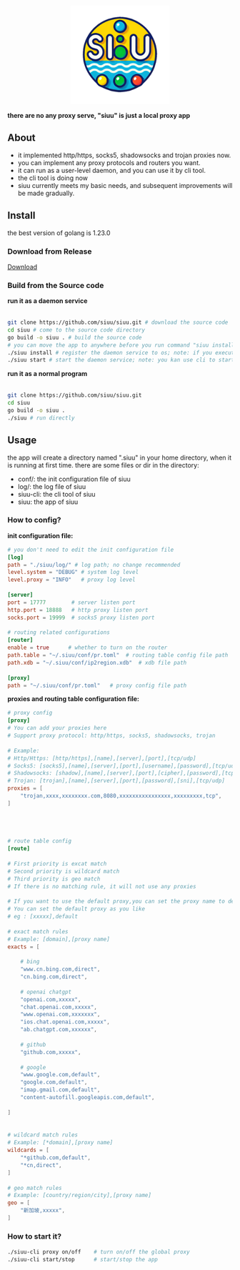 <p align="center" style="text-align: center">
	<img alt="logo" src="./docs/logo.png" height="220px" width="220px">
</p>


**there are no any proxy serve, "siuu" is just a local proxy app**


## About
- it implemented http/https, socks5, shadowsocks and trojan proxies now. 
- you can implement any proxy protocols and routers you want.
- it can run as a user-level daemon, and you can use it by cli tool.
- the cli tool is doing now
- siuu currently meets my basic needs, and subsequent improvements will be made gradually.

## Install
the best version of golang is 1.23.0 


### Download from Release

[Download](https://github.com/siuu/siuu/releases/latest)

### Build from the Source code

**run it as a daemon service**
```bash

git clone https://github.com/siuu/siuu.git # download the source code
cd siuu # come to the source code directory
go build -o siuu . # build the source code
# you can move the app to anywhere before you run command "siuu install"
./siuu install # register the daemon service to os; note: if you execute this command, don't move file directories around 
./siuu start # start the daemon service; note: you kan use cli to start the daemon service
```

**run it as a normal program**
```bash 

git clone https://github.com/siuu/siuu.git
cd siuu
go build -o siuu .
./siuu # run directly
```

## Usage
the app will create a directory named ".siuu" in your home directory, when it is running at first time.
there are some files or dir in the directory:
- conf/: the init configuration file of siuu
- log/: the log file of siuu
- siuu-cli: the cli tool of siuu
- siuu: the app of siuu

### How to config?

**init configuration file:**
```toml
# you don't need to edit the init configuration file 
[log]
path = "./siuu/log/" # log path; no change recommended
level.system = "DEBUG" # system log level
level.proxy = "INFO"   # proxy log level

[server]
port = 17777        # server listen port
http.port = 18888   # http proxy listen port
socks.port = 19999  # socks5 proxy listen port

# routing related configurations
[router]
enable = true      # whether to turn on the router 
path.table = "~/.siuu/conf/pr.toml"  # routing table config file path
path.xdb = "~/.siuu/conf/ip2region.xdb"  # xdb file path

[proxy]
path = "~/.siuu/conf/pr.toml"   # proxy config file path
```

**proxies and routing table configuration file:**
```toml
# proxy config
[proxy]
# You can add your proxies here
# Support proxy protocol: http/https, socks5, shadowsocks, trojan

# Example:
# Http/Https: [http/https],[name],[server],[port],[tcp/udp]
# Socks5: [socks5],[name],[server],[port],[username],[password],[tcp/udp]
# Shadowsocks: [shadow],[name],[server],[port],[cipher],[password],[tcp/udp]
# Trojan: [trojan],[name],[server],[port],[password],[sni],[tcp/udp]
proxies = [
    "trojan,xxxx,xxxxxxxx.com,8080,xxxxxxxxxxxxxxxx,xxxxxxxxx,tcp",
]




# route table config
[route]

# First priority is excat match
# Second priority is wildcard match
# Third priority is geo match
# If there is no matching rule, it will not use any proxies

# If you want to use the default proxy,you can set the proxy name to default.
# You can set the default proxy as you like
# eg : [xxxxx],default

# exact match rules
# Example: [domain],[proxy name]
exacts = [

    # bing
    "www.cn.bing.com,direct",
    "cn.bing.com,direct",

    # openai chatgpt
    "openai.com,xxxxx",
    "chat.openai.com,xxxxx",
    "www.openai.com,xxxxxxx",
    "ios.chat.openai.com,xxxxx",
    "ab.chatgpt.com,xxxxxx",

    # github
    "github.com,xxxxx",

    # google
    "www.google.com,default",
    "google.com,default",
    "imap.gmail.com,default", 
    "content-autofill.googleapis.com,default",

]


# wildcard match rules
# Example: [*domain],[proxy name]
wildcards = [
    "*github.com,default",
    "*cn,direct",
]

# geo match rules
# Example: [country/region/city],[proxy name]
geo = [
    "新加坡,xxxxx",
]
```

### How to start it?

```bash
./siuu-cli proxy on/off    # turn on/off the global proxy
./siuu-cli start/stop      # start/stop the app
```
